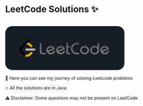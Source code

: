# LeetCode Solutions ✨
<br>

<img src="./assets/LeetCode-round.png" width="380" height="140" />

<br>

🚀 Here you can see my journey of solving Leetcode problems

🔥 All the solutions are in Java

⚠️ Disclaimer: Some questions may not be present on LeetCode

